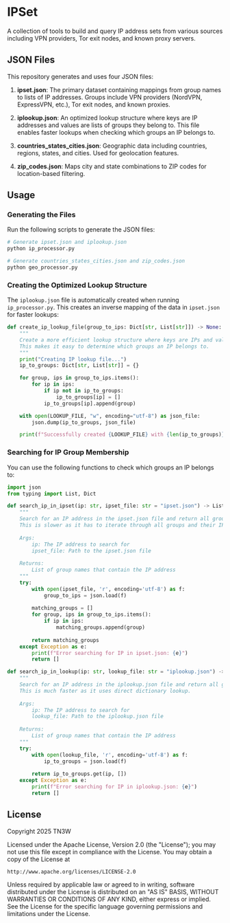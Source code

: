 # IPSet

A collection of tools to build and query IP address sets from various sources including VPN providers, Tor exit nodes, and known proxy servers.

## JSON Files

This repository generates and uses four JSON files:

1. **ipset.json**: The primary dataset containing mappings from group names to lists of IP addresses. Groups include VPN providers (NordVPN, ExpressVPN, etc.), Tor exit nodes, and known proxies.

2. **iplookup.json**: An optimized lookup structure where keys are IP addresses and values are lists of groups they belong to. This file enables faster lookups when checking which groups an IP belongs to.

3. **countries_states_cities.json**: Geographic data including countries, regions, states, and cities. Used for geolocation features.

4. **zip_codes.json**: Maps city and state combinations to ZIP codes for location-based filtering.

## Usage

### Generating the Files

Run the following scripts to generate the JSON files:

```bash
# Generate ipset.json and iplookup.json
python ip_processor.py

# Generate countries_states_cities.json and zip_codes.json
python geo_processor.py
```

### Creating the Optimized Lookup Structure

The `iplookup.json` file is automatically created when running `ip_processor.py`. This creates an inverse mapping of the data in `ipset.json` for faster lookups:

```python
def create_ip_lookup_file(group_to_ips: Dict[str, List[str]]) -> None:
    """
    Create a more efficient lookup structure where keys are IPs and values are lists of groups.
    This makes it easy to determine which groups an IP belongs to.
    """
    print("Creating IP lookup file...")
    ip_to_groups: Dict[str, List[str]] = {}

    for group, ips in group_to_ips.items():
        for ip in ips:
            if ip not in ip_to_groups:
                ip_to_groups[ip] = []
            ip_to_groups[ip].append(group)

    with open(LOOKUP_FILE, "w", encoding="utf-8") as json_file:
        json.dump(ip_to_groups, json_file)

    print(f"Successfully created {LOOKUP_FILE} with {len(ip_to_groups)} unique IPs")
```

### Searching for IP Group Membership

You can use the following functions to check which groups an IP belongs to:

```python
import json
from typing import List, Dict

def search_ip_in_ipset(ip: str, ipset_file: str = "ipset.json") -> List[str]:
    """
    Search for an IP address in the ipset.json file and return all groups it belongs to.
    This is slower as it has to iterate through all groups and their IP lists.
    
    Args:
        ip: The IP address to search for
        ipset_file: Path to the ipset.json file
        
    Returns:
        List of group names that contain the IP address
    """
    try:
        with open(ipset_file, 'r', encoding='utf-8') as f:
            group_to_ips = json.load(f)
            
        matching_groups = []
        for group, ips in group_to_ips.items():
            if ip in ips:
                matching_groups.append(group)
                
        return matching_groups
    except Exception as e:
        print(f"Error searching for IP in ipset.json: {e}")
        return []

def search_ip_in_lookup(ip: str, lookup_file: str = "iplookup.json") -> List[str]:
    """
    Search for an IP address in the iplookup.json file and return all groups it belongs to.
    This is much faster as it uses direct dictionary lookup.
    
    Args:
        ip: The IP address to search for
        lookup_file: Path to the iplookup.json file
        
    Returns:
        List of group names that contain the IP address
    """
    try:
        with open(lookup_file, 'r', encoding='utf-8') as f:
            ip_to_groups = json.load(f)
            
        return ip_to_groups.get(ip, [])
    except Exception as e:
        print(f"Error searching for IP in iplookup.json: {e}")
        return []
```

## License
Copyright 2025 TN3W

Licensed under the Apache License, Version 2.0 (the "License");
you may not use this file except in compliance with the License.
You may obtain a copy of the License at

    http://www.apache.org/licenses/LICENSE-2.0

Unless required by applicable law or agreed to in writing, software
distributed under the License is distributed on an "AS IS" BASIS,
WITHOUT WARRANTIES OR CONDITIONS OF ANY KIND, either express or implied.
See the License for the specific language governing permissions and
limitations under the License.